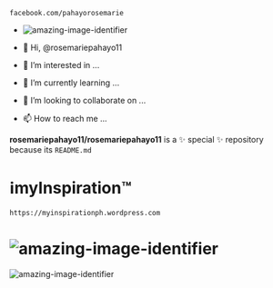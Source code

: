 `facebook.com/pahayorosemarie` 

- ![amazing-image-identifier](https://scontent.fmnl4-2.fna.fbcdn.net/v/t1.6435-9/171291604_1851709958320250_5448161188099682211_n.jpg?stp=cp0_dst-jpg_e15_fr_q65&_nc_cat=105&ccb=1-5&_nc_sid=85a577&efg=eyJpIjoidCJ9&_nc_eui2=AeGJ5MgRDYjCYzO5txo5BNcDyxHN8lgUho7LEc3yWBSGjkHFxe20a9VXxS3P0RpntiP1AY8TNwN9MC6BUHqblWGT&_nc_ohc=udVszNDXv9MAX9BY2DN&_nc_ht=scontent.fmnl4-2.fna&oh=00_AT88niSQuo0MM1HoWyIwbCSVX8JaFVZ4-dfldKROd0DdWQ&oe=623F76F3)

- 👋 Hi, @rosemariepahayo11
- 👀 I’m interested in ...
- 🌱 I’m currently learning ...
- 💞️ I’m looking to collaborate on ...
- 📫 How to reach me ...

**rosemariepahayo11/rosemariepahayo11** 
is a ✨ special ✨ repository because its `README.md`
# ℹmyInspiration™  
`https://myinspirationph.wordpress.com` 
# ![amazing-image-identifier](https://user-images.githubusercontent.com/99250100/155883467-7895b0a1-ba7c-4d67-92ec-c9e7714eb158.png)




![amazing-image-identifier](https://projects.raspberrypi.org/static/media/logomark.20300533.svg)
